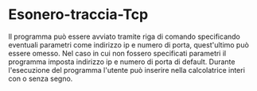 # Esonero-traccia-Tcp
Il programma può essere avviato tramite riga di comando specificando eventuali parametri come indirizzo ip e numero di porta, quest'ultimo può essere omesso.
Nel caso in cui non fossero specificati parametri il programma imposta indirizzo ip e numero di porta di default.
Durante l'esecuzione del programma l'utente può inserire nella calcolatrice interi con o senza segno.
